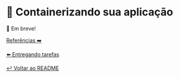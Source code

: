 # :whale: Containerizando sua aplicação

:construction: Em breve!

[Referências :arrow_right:](referencias.md)

[:arrow_left: Entregando tarefas](entregar.md)

[:leftwards_arrow_with_hook: Voltar ao README ](README.md)
